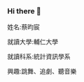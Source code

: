 ### Hi there 👋
姓名:蔡昀宸

就讀大學:輔仁大學

就讀科系:統計資訊學系

興趣:跳舞、追劇、聽音樂




<!--
**yunchennn14/yunchennn14** is a ✨ _special_ ✨ repository because its `README.md` (this file) appears on your GitHub profile.

Here are some ideas to get you started:

- 🔭 I’m currently working on ...
- 🌱 I’m currently learning ...
- 👯 I’m looking to collaborate on ...
- 🤔 I’m looking for help with ...
- 💬 Ask me about ...
- 📫 How to reach me: ...
- 😄 Pronouns: ...
- ⚡ Fun fact: ...
-->
